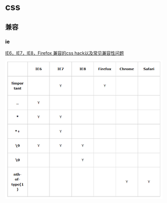 # css
## 兼容
### ie
[IE6，IE7，IE8，Firefox 兼容的css hack以及常见兼容性问题](https://www.cnblogs.com/zhuyang/archive/2012/10/16/2725587.html)

![](https://raw.githubusercontent.com/HongXiaoHong/images/main/picture/msedge_mX9F0stEuf.png)